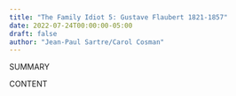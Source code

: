 ```yaml
---
title: "The Family Idiot 5: Gustave Flaubert 1821-1857"
date: 2022-07-24T00:00:00-05:00
draft: false
author: "Jean-Paul Sartre/Carol Cosman"
---
```


SUMMARY

<!--more-->

CONTENT
